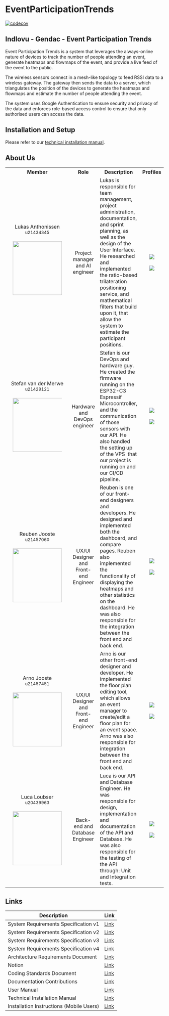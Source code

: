 # EventParticipationTrends

[![codecov](https://codecov.io/gh/COS301-SE-2023/Event-Participation-Trends/graph/badge.svg?token=NCQZ8GPXTG)](https://codecov.io/gh/COS301-SE-2023/Event-Participation-Trends)

## Indlovu - Gendac - Event Participation Trends

Event Participation Trends is a system that leverages the always-online nature of devices to track the number of people attending an event, generate heatmaps and flowmaps of the event, and provide a live feed of the event to the public.

The wireless sensors connect in a mesh-like topology to feed RSSI data to a wireless gateway. The gateway then sends the data to a server, which triangulates the position of the devices to generate the heatmaps and flowmaps and estimate the number of people attending the event.

The system uses Google Authentication to ensure security and privacy of the data and enforces role-based access control to ensure that only authorised users can access the data.

## Installation and Setup

Please refer to our [technical installation manual](https://github.com/COS301-SE-2023/Event-Participation-Trends/wiki/Technical-Installation-Manual).

## About Us

<table>
  <tr>
    <th width="200px">Member</th>
    <th>Role</th>
    <th max-width="600px">Description</th>
    <th>Profiles</th>
  </tr>
  <tr align="center">
    <td align="center">
      Lukas Anthonissen<br>
      <sub>u21434345</sub><br><br>
      <img src="https://github.com/COS301-SE-2023/Event-Participation-Trends/assets/91600454/98e8b476-4602-4826-a427-b264ea2a1ab0" width="156px" height="170px" style="pointer-events:none; max-width:156px; max-height:170px;"/><br><br>
    </td>
    <td>Project manager and AI engineer</td>
    <td align="left">
      Lukas is responsible for team management, project administration, documentation, and sprint planning, as well as the design of the User Interface. He researched and implemented the ratio-based trilateration positioning service, and mathematical filters that build upon it, that allow the system to estimate the participant positions.
    </td>
    <td>
      <a href="https://github.com/DieSeeKat">
        <img src="https://img.shields.io/badge/github-%23121011.svg?style=for-the-badge&logo=github&logoColor=white" style="max-width:100%"/>
      </a><br><br>
      <a href="https://www.linkedin.com/in/lukas-anthonissen-854980244">
        <img src="https://img.shields.io/badge/linkedin-%230077B5.svg?style=for-the-badge&logo=linkedin&logoColor=white" style="max-width:100%"/>
      </a>
    </td>
  </tr>
  <tr align="center">
    <td align="center">
      Stefan van der Merwe<br>
      <sub>u21429121</sub><br><br>
      <img src="https://github.com/COS301-SE-2023/Event-Participation-Trends/assets/91600454/086385bf-9613-47ec-a67c-834a5a44e6f4" width="auto" height="170px" style="pointer-events:none; max-width:156px; max-height:170px;"/>    
    </td>
    <td>Hardware and DevOps engineer</td>
    <td align="left">
      Stefan is our DevOps and hardware guy. He created the firmware running on the ESP32-C3 Espressif Microcontroller, and the communication of those sensors with our API. He also handled the setting up of the VPS  that our project is running on and our CI/CD pipeline.
    </td>
    <td>
      <a href="https://github.com/Stefan-vdm">
        <img src="https://img.shields.io/badge/github-%23121011.svg?style=for-the-badge&logo=github&logoColor=white" style="max-width:100%"/>
      </a><br><br>
      <a href="https://www.linkedin.com/in/stefan-van-der-merwe-23a9a3244">
        <img src="https://img.shields.io/badge/linkedin-%230077B5.svg?style=for-the-badge&logo=linkedin&logoColor=white" style="max-width:100%"/>
      </a>
    </td>
  </tr>
  <tr align="center">
    <td align="center">
      Reuben Jooste<br>
      <sub>u21457060</sub><br><br>
      <img src="https://github.com/COS301-SE-2023/Event-Participation-Trends/assets/91600454/117e1e5e-5dab-4877-ad5f-183a0fca2ed0" width="156px" height="170px" style="pointer-events:none; max-width:156px; max-height:170px;"/>
    </td>
    <td>UX/UI Designer and Front-end Engineer</td>
    <td align="left">
      Reuben is one of our front-end designers and developers. He designed and implemented both the dashboard, and compare pages. Reuben also implemented the functionality of displaying the heatmaps and other statistics on the dashboard. He was also responsible for the integration between the front end and back end.
    </td>
    <td>
      <a href="https://github.com/JsteReubsSoftware">
        <img src="https://img.shields.io/badge/github-%23121011.svg?style=for-the-badge&logo=github&logoColor=white" style="max-width:100%"/>
      </a><br><br>
      <a href="https://www.linkedin.com/in/reuben-jooste-137594269">
        <img src="https://img.shields.io/badge/linkedin-%230077B5.svg?style=for-the-badge&logo=linkedin&logoColor=white" style="max-width:100%"/>
      </a>
    </td>
  </tr>
  <tr align="center">
    <td align="center">
      Arno Jooste<br>
      <sub>u21457451</sub><br><br>
      <img src="https://github.com/COS301-SE-2023/Event-Participation-Trends/assets/91600454/45c7aeb2-faf1-4803-9d43-dcf460390b2e" width="156px" height="170px" style="pointer-events:none; max-width:156px; max-height:170px;"/>
    </td>
    <td>UX/UI Designer and Front-end Engineer</td>
    <td align="left">
      Arno is our other front-end designer and developer. He implemented the floor plan editing tool, which allows an event manager to create/edit a floor plan for an event space. Arno was also responsible for integration between the front end and back end.
    </td>
    <td>
      <a href="https://github.com/08Arno30">
        <img src="https://img.shields.io/badge/github-%23121011.svg?style=for-the-badge&logo=github&logoColor=white" style="max-width:100%"/>
      </a><br><br>
      <a href="https://www.linkedin.com/in/arno-jooste-421078269">
        <img src="https://img.shields.io/badge/linkedin-%230077B5.svg?style=for-the-badge&logo=linkedin&logoColor=white" style="max-width:100%"/>
      </a>
    </td>
  </tr>
  <tr align="center">
    <td align="center">
      Luca Loubser<br>
      <sub>u20439963</sub><br><br>
      <img src="https://github.com/COS301-SE-2023/Event-Participation-Trends/assets/91600454/11fa4f9f-e74b-41a6-861d-94994eb3cc6e" width="156px" height="170px" style="pointer-events:none; max-width:156px; max-height:170px;"/>
    </td>
    <td>Back-end and Database Engineer</td>
    <td align="left">
     Luca is our API and Database Engineer. He was responsible for design, implementation and documentation of the API and Database. He was also responsible for the testing of the API through: Unit and Integration tests.
    </td>
    <td>
      <a href="https://github.com/LucaLoubser">
        <img src="https://img.shields.io/badge/github-%23121011.svg?style=for-the-badge&logo=github&logoColor=white" style="max-width:100%"/>
      </a><br><br>
      <a href="https://www.linkedin.com/in/luca-loubser-518b23192">
        <img src="https://img.shields.io/badge/linkedin-%230077B5.svg?style=for-the-badge&logo=linkedin&logoColor=white" style="max-width:100%"/>
      </a>
    </td>
  </tr>
</table>




## Links

| Description                       | Link                                                                                                     |
| --------------------------------- | -------------------------------------------------------------------------------------------------------- |
| System Requirements Specification v1 | [Link](https://docs.google.com/document/d/1Doeb5QJNxG2spNTYSLdacT7NHsnLVPAS4rcuX1nRqrY/edit?usp=sharing) |
| System Requirements Specification v2 | [Link](https://docs.google.com/document/d/1iHdudGcnUYoy227o1OgBhCBoATmbfdSvOFCusW7_F54/edit?usp=sharing) |
| System Requirements Specification v3 | [Link](https://docs.google.com/document/d/1L8ZUmRvCnAo5dGfTijhnKHm9DuSSltOG0WrvUgLysvg/edit?usp=sharing) |
| System Requirements Specification v4 | [Link](https://docs.google.com/document/d/15h4X2jm_uBKAbkQX41ua-sZuAcgC_iCVEYdanp-sj9s/edit?usp=sharing) |
| Architecture Requirements Document | [Link](https://docs.google.com/document/d/1DCmlr6tthxqHlV5Asj0hk7cu2i9cDNINY6NU2OYsUmg/edit?usp=sharing)
| Notion | [Link](https://tricky-cylinder-c7d.notion.site/Indlovu-Event-Participant-Trends-c0a953a23efe4de1969fc2a8a46cb7e5?pvs=4) |
| Coding Standards Document | [Link](https://www.notion.so/Coding-Standards-7b82311f246d445c835abcd739321909?pvs=4) |
| Documentation Contributions | [Link](https://www.notion.so/List-of-Contributions-1c60a373935440e383232a35eac06898?pvs=4) |
| User Manual | [Link](https://docs.google.com/document/d/1_cKCrhkL_yB80d10c_E82UGZVLFnSZI2S8DJMGUVsJ0/edit?usp=sharing)
| Technical Installation Manual | [Link](https://github.com/COS301-SE-2023/Event-Participation-Trends/wiki/Technical-Installation-Manual) |
| Installation Instructions (Mobile Users) | [Link](https://github.com/COS301-SE-2023/Event-Participation-Trends/wiki/Installation-instructions-(Mobile-users)) |
